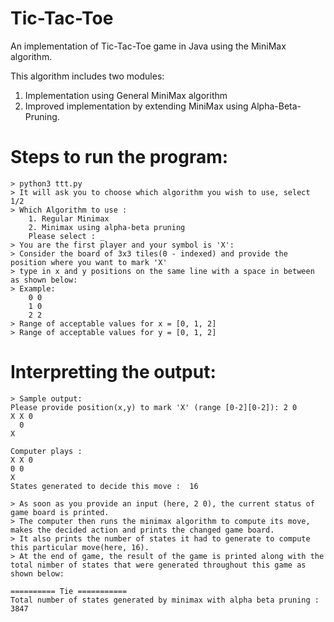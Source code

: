 # Tic-Tac-Toe
An implementation of Tic-Tac-Toe game in Java using the MiniMax algorithm.

This algorithm includes two modules:
1. Implementation using General MiniMax algorithm
2. Improved implementation by extending MiniMax using Alpha-Beta-Pruning.

# Steps to run the program:
	> python3 ttt.py
	> It will ask you to choose which algorithm you wish to use, select 1/2
	> Which Algorithm to use :
		1. Regular Minimax
		2. Minimax using alpha-beta pruning
		Please select : _
	> You are the first player and your symbol is 'X':
	> Consider the board of 3x3 tiles(0 - indexed) and provide the position where you want to mark 'X'
	> type in x and y positions on the same line with a space in between as shown below:
	> Example: 
		0 0 
		1 0
		2 2
	> Range of acceptable values for x = [0, 1, 2]
	> Range of acceptable values for y = [0, 1, 2]

# Interpretting the output:
	> Sample output:
	Please provide position(x,y) to mark 'X' (range [0-2][0-2]): 2 0
	X X 0 
	  0   
	X     

	Computer plays :
	X X 0 
	0 0   
	X     
	States generated to decide this move :  16

	> As soon as you provide an input (here, 2 0), the current status of game board is printed.
	> The computer then runs the minimax algorithm to compute its move, makes the decided action and prints the changed game board.
	> It also prints the number of states it had to generate to compute this particular move(here, 16). 
	> At the end of game, the result of the game is printed along with the total nimber of states that were generated throughout this game as shown below:
  
	========== Tie ===========
	Total number of states generated by minimax with alpha beta pruning :  3847






